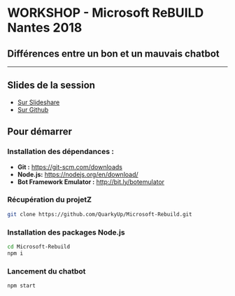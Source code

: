 # WORKSHOP - Microsoft ReBUILD Nantes 2018
## Différences entre un bon et un mauvais chatbot

---
## Slides de la session
* [Sur Slideshare](https://fr.slideshare.net/quarkyup/microsoft-rebuild-nantes-2018-diffrences-entre-un-bon-et-un-mauvais-chatbot)
* [Sur Github](https://github.com/QuarkyUp/Microsoft-Rebuild/blob/master/Microsoft%20ReBUILD%20-%20Chatbot.pptx)

## Pour démarrer
### Installation des dépendances :
* **Git :** https://git-scm.com/downloads
* **Node.js:** https://nodejs.org/en/download/
* **Bot Framework Emulator :** http://bit.ly/botemulator

### Récupération du projetZ
```bash
git clone https://github.com/QuarkyUp/Microsoft-Rebuild.git
```

### Installation des packages Node.js
```bash
cd Microsoft-Rebuild
npm i
```

### Lancement du chatbot
```bash
npm start
```